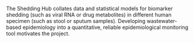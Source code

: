 The Shedding Hub collates data and statistical models for biomarker shedding (such as viral RNA or drug metabolites) in different human specimen (such as stool or sputum samples). Developing wastewater-based epidemiology into a quantitative, reliable epidemiological monitoring tool motivates the project.

